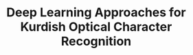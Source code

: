 ---
title: "Deep Learning Approaches for Kurdish Optical Character Recognition"
meta_title: "Kurdish OCR Research - Deep Learning for Historical Manuscripts"
description: "Comprehensive study on applying deep learning techniques to Kurdish OCR, addressing unique challenges in Kurdish script recognition."
draft: false
---